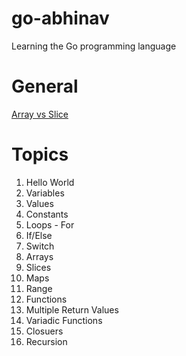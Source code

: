 # go-abhinav
Learning the Go programming language

# General
[Array vs Slice](docs/ARRAY_VS_SLICE.md)

# Topics
 
1. Hello World
2. Variables
3. Values
4. Constants
5. Loops - For
6. If/Else
7. Switch
8. Arrays
9. Slices
10. Maps
11. Range
12. Functions
13. Multiple Return Values
14. Variadic Functions
15. Closuers
16. Recursion
